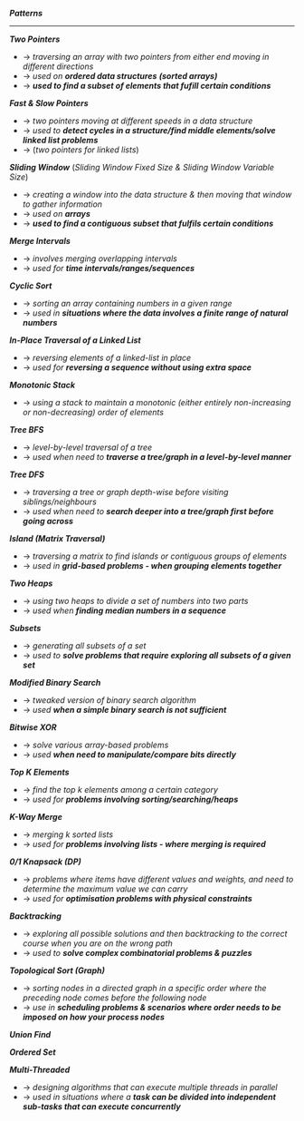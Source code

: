 ***Patterns***

- - - 

***Two Pointers***
- → *traversing an array with two pointers from either end moving in different directions*
- → *used on **ordered data structures** **(sorted arrays)***
- → ***used to find a subset of elements that fufill certain conditions***

***Fast & Slow Pointers***
- → *two pointers moving at different speeds in a data structure*
- → *used to **detect cycles in a structure/find middle elements/solve linked list problems***
- → (*two pointers for linked lists*)

***Sliding Window*** (*Sliding Window Fixed Size & Sliding Window Variable Size*)
- → *creating a window into the data structure & then moving that window to gather information*
- → *used on **arrays***
- → ***used to find a contiguous subset that fulfils certain conditions***

***Merge Intervals***
- → *involves merging overlapping intervals*
- → *used for **time intervals/ranges/sequences***

***Cyclic Sort***
- → *sorting an array containing numbers in a given range*
- → *used in **situations where the data involves a finite range of natural numbers***

***In-Place Traversal of a Linked List***
- → *reversing elements of a linked-list in place*
- → *used for **reversing a sequence without using extra space***

***Monotonic Stack***
- → *using a stack to maintain a monotonic (either entirely non-increasing or non-decreasing) order of elements*

***Tree BFS***
- → *level-by-level traversal of a tree*
- → *used when need to **traverse a tree/graph in a level-by-level manner***

***Tree DFS***
- → *traversing a tree or graph depth-wise before visiting siblings/neighbours*
- → *used when need to **search deeper into a tree/graph first before going across***

***Island (Matrix Traversal)***
- → *traversing a matrix to find islands or contiguous groups of elements*
- → *used in **grid-based problems - when grouping elements together***

***Two Heaps***
- → *using two heaps to divide a set of numbers into two parts*
- → *used when **finding median numbers in a sequence***

***Subsets***
- → *generating all subsets of a set*
- → *used to **solve problems that require exploring all subsets of a given set***

***Modified Binary Search***
- → *tweaked version of binary search algorithm*
- → *used **when a simple binary search is not sufficient***

***Bitwise XOR***
- → *solve various array-based problems*
- → *used **when need to manipulate/compare bits directly***

***Top K Elements***
- → *find the top k elements among a certain category*
- → *used for **problems involving sorting/searching/heaps***

***K-Way Merge***
- → *merging k sorted lists*
- → *used for **problems involving lists - where merging is required***

***0/1 Knapsack (DP)***
- → *problems where items have different values and weights, and need to determine the maximum value we can carry*
- → *used for **optimisation problems with physical constraints***

***Backtracking***
- → *exploring all possible solutions and then backtracking to the correct course when you are on the wrong path*
- → *used to **solve complex combinatorial problems & puzzles***

***Topological Sort (Graph)***
- → *sorting nodes in a directed graph in a specific order where the preceding node comes before the following node*
- → *use in **scheduling problems & scenarios where order needs to be imposed on how your process nodes***

***Union Find***

***Ordered Set***

***Multi-Threaded***
- → *designing algorithms that can execute multiple threads in parallel*
- → *used in situations where a **task can be divided into independent sub-tasks that can execute concurrently***
